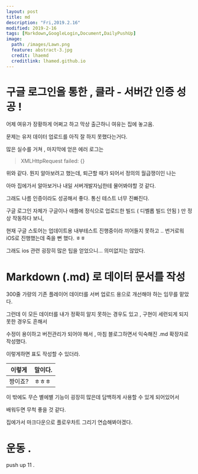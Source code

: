```yaml
---
layout: post
title: md
description: "Fri,2019.2.16"
modified: 2019-2-16
tags: [Markdown,GoogleLogin,Document,DailyPushUp]
image:
  path: /images/Lawn.png
  feature: abstract-3.jpg
  credit: lhaemd
  creditlink: lhamed.github.io
---
```


# 구글 로그인을 통한 ,  클라 - 서버간 인증 성공 !

  어제 여유가 장황하게 어쩌고 하고 막상 출근하니 여유는 집에 놓고옴.

  문제는 유저 데이터 업로드를 아직 잘 하지 못했다는거다.

  많은 실수를 거쳐 , 마지막에 얻은 에러 로그는 
  
  > XMLHttpRequest failed: {}

  위와 같다. 뭔지 알아보려고 했는데, 퇴근할 때가 되어서 정의의 월급쟁이인 나는 

  아마 집에가서 알아보거나 내일 서버개발자님한테 물어봐야할 것 같다. 

  그래도 나름 인증이라도 성공해서 좋다. 통신 테스트 너무 진빠진다.

  구글 로그인 자체가 구글이나 애플에 정식으로 업로드한 빌드 ( 디벨롭 빌드 안됨 ) 만 정상 작동하다 보니, 

  현재 구글 스토어는 업데이트용 내부테스트 진행중이라 끼어들지 못하고 .. 번거로워 iOS로 진행했는데 죽을 뻔 했다. ㅎㅎ

  그래도 ios 관련 굉장히 많은 팁을 얻었으니... 의미없지는 않았다. 


# Markdown (.md) 로 데이터 문서를 작성

300줄 가량의 기존 플레이어 데이터를 서버 업로드 용으로 개선해야 하는 임무를 맡았다. 

그런데 이 모든 데이터를 내가 정확히 알지 못하는 경우도 있고 , 구현이 세련되게 되지 못한 경우도 흔해서 

수정이 용이하고 버전관리가 되어야 해서 , 마침 블로그하면서 익숙해진 .md 확장자로 작성했다. 

이렇게하면 표도 작성할 수 있더라. 

| 이렇게 | 말이다. |
| ----- | ----- |
| 짱이죠? | ㅎㅎㅎ |

이 밖에도 무슨 별에별 기능이 굉장히 많은데 담백하게 사용할 수 있게 되어있어서

배워두면 무척 좋을 것 같다. 

집에가서 마크다운으로 플로우차트 그리기 연습해봐야겠다. 


# 운동 . 

push up 11 . 